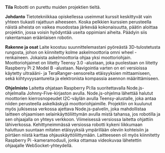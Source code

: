 **Tila**
Robotti on purettu muiden projektien tieltä.

**Johdanto**
Tietotekniikkaa opiskellessa useimmat kurssit keskittyvät vain yhteen tiukasti rajattuun aiheeseen. Koska pelkkien kurssien perusteella näistä aiheista on vaikea muodostaa järkevää kokonaisuutta, päätin aloittaa projektin, jossa voisin hyödyntää useita oppimiani aiheita. Päädyin siis rakentamaan eräänlaisen robotin.

**Rakenne ja osat**
Laite koostuu suunnittelemastani pyöreästä 3D-tulostetusta rungosta, johon on kiinnitetty kolme askelmoottoria omni wheel -renkaineen. Jokaista askelmoottoria ohjaa yksi moottoriohjain. Moottoriohjaimet on liitetty Teensy 3.0 -alustaan, joka puolestaan on liitetty Raspberry Pi 2 Model B -alustaan. Navigointia varten on eri versioissa käytetty ultraääni- ja TeraRanger-sensoreita etäisyyksien mittaamiseen, sekä kiihtyvyysantureita ja elektronista kompassia asennon määrittämiseen.

**Ohjelmisto**
Laitetta ohjataan Raspberry Pi:lla suoritettavalla Node.js-ohjelmalla Johnny-Five-kirjaston avulla. Node.js-ohjelma lähettää halutut moottorien kierrosnopeudet I2C-väylän avulla Teensy-alustalle, joka antaa niiden perusteella askelkäskyjä moottoriohjaimille. Projektiin on kuulunut myös julkisessa verkossa ajettava Node.js-palvelin, joka mahdollistaa laitteen ohjaamisen selainkäyttöliittymän avulla mistä tahansa, jos robotilla ja sen ohjaajalla on yhteys verkkoon. Viimeisessä versiossa laitetta ohjattiin lähiverkossa. Kehittyneimmässä versiossa robotti kykeni liikkumaan haluttuun suuntaan mitaten etäisyyksiä ympärillään oleviin kohteisiin ja piirtäen niistä karttaa ohjauskäyttöliittymään. Laitteeseen oli myös kiinnitetty Raspberry Pi -kameramoduuli, jonka ottamaa videokuvaa lähetettin ohjaajalle WebSocket-yhteydellä.

